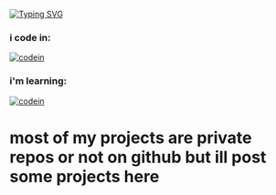 [![Typing SVG](https://readme-typing-svg.demolab.com?font=Fira+Code&duration=2000&pause=100&color=3AF79D&multiline=true&random=false&width=435&lines=hi%2C+im+kero+%F0%9F%A6%86)](https://git.io/typing-svg)
### i code in:

[![codein](https://skillicons.dev/icons?i=nodejs,js,ts,html,css,react,lua,tailwind,nextjs,java)](https://skillicons.dev)

### i'm learning:

[![codein](https://skillicons.dev/icons?i=kotlin,cpp,cs,mongodb)](https://skillicons.dev)


# most of my projects are private repos or not on github but ill post some projects here
